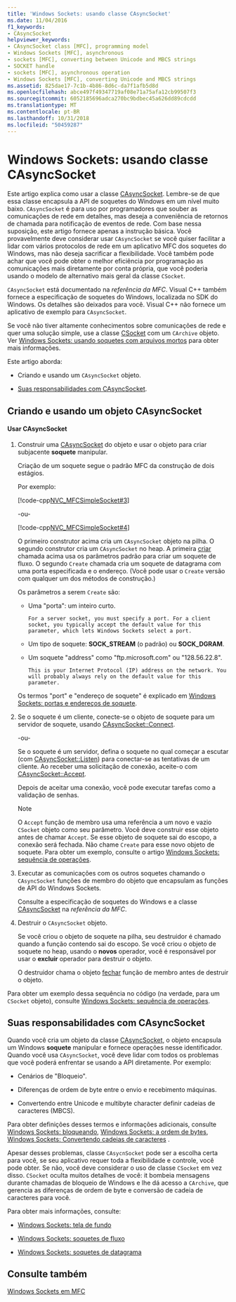 ```yaml
---
title: 'Windows Sockets: usando classe CAsyncSocket'
ms.date: 11/04/2016
f1_keywords:
- CAsyncSocket
helpviewer_keywords:
- CAsyncSocket class [MFC], programming model
- Windows Sockets [MFC], asynchronous
- sockets [MFC], converting between Unicode and MBCS strings
- SOCKET handle
- sockets [MFC], asynchronous operation
- Windows Sockets [MFC], converting Unicode and MBCS strings
ms.assetid: 825dae17-7c1b-4b86-8d6c-da7f1afb5d8d
ms.openlocfilehash: abce497f49347719af08e71a75afa12cb99507f3
ms.sourcegitcommit: 6052185696adca270bc9bdbec45a626dd89cdcdd
ms.translationtype: MT
ms.contentlocale: pt-BR
ms.lasthandoff: 10/31/2018
ms.locfileid: "50459287"
---
```

# <a name="windows-sockets-using-class-casyncsocket"></a>Windows Sockets: usando classe CAsyncSocket

Este artigo explica como usar a classe [CAsyncSocket](../mfc/reference/casyncsocket-class.md). Lembre-se de que essa classe encapsula a API de soquetes do Windows em um nível muito baixo. `CAsyncSocket` é para uso por programadores que souber as comunicações de rede em detalhes, mas deseja a conveniência de retornos de chamada para notificação de eventos de rede. Com base nessa suposição, este artigo fornece apenas a instrução básica. Você provavelmente deve considerar usar `CAsyncSocket` se você quiser facilitar a lidar com vários protocolos de rede em um aplicativo MFC dos soquetes do Windows, mas não deseja sacrificar a flexibilidade. Você também pode achar que você pode obter o melhor eficiência por programação as comunicações mais diretamente por conta própria, que você poderia usando o modelo de alternativo mais geral da classe `CSocket`.

`CAsyncSocket` está documentado na *referência da MFC*. Visual C++ também fornece a especificação de soquetes do Windows, localizada no SDK do Windows. Os detalhes são deixados para você. Visual C++ não fornece um aplicativo de exemplo para `CAsyncSocket`.

Se você não tiver altamente conhecimentos sobre comunicações de rede e quer uma solução simple, use a classe [CSocket](../mfc/reference/csocket-class.md) com um `CArchive` objeto. Ver [Windows Sockets: usando soquetes com arquivos mortos](../mfc/windows-sockets-using-sockets-with-archives.md) para obter mais informações.

Este artigo aborda:

- Criando e usando um `CAsyncSocket` objeto.

- [Suas responsabilidades com CAsyncSocket](#_core_your_responsibilities_with_casyncsocket).

##  <a name="_core_creating_and_using_a_casyncsocket_object"></a> Criando e usando um objeto CAsyncSocket

#### <a name="to-use-casyncsocket"></a>Usar CAsyncSocket

1. Construir uma [CAsyncSocket](../mfc/reference/casyncsocket-class.md) do objeto e usar o objeto para criar subjacente **soquete** manipular.

   Criação de um soquete segue o padrão MFC da construção de dois estágios.

   Por exemplo:

   [!code-cpp[NVC_MFCSimpleSocket#3](../mfc/codesnippet/cpp/windows-sockets-using-class-casyncsocket_1.cpp)]

     -ou-

   [!code-cpp[NVC_MFCSimpleSocket#4](../mfc/codesnippet/cpp/windows-sockets-using-class-casyncsocket_2.cpp)]

   O primeiro construtor acima cria um `CAsyncSocket` objeto na pilha. O segundo construtor cria um `CAsyncSocket` no heap. A primeira [criar](../mfc/reference/casyncsocket-class.md#create) chamada acima usa os parâmetros padrão para criar um soquete de fluxo. O segundo `Create` chamada cria um soquete de datagrama com uma porta especificada e o endereço. (Você pode usar o `Create` versão com qualquer um dos métodos de construção.)

   Os parâmetros a serem `Create` são:

   - Uma "porta": um inteiro curto.

         For a server socket, you must specify a port. For a client socket, you typically accept the default value for this parameter, which lets Windows Sockets select a port.

   - Um tipo de soquete: **SOCK_STREAM** (o padrão) ou **SOCK_DGRAM**.

   - Um soquete "address" como "ftp.microsoft.com" ou "128.56.22.8".

         This is your Internet Protocol (IP) address on the network. You will probably always rely on the default value for this parameter.

   Os termos "port" e "endereço de soquete" é explicado em [Windows Sockets: portas e endereços de soquete](../mfc/windows-sockets-ports-and-socket-addresses.md).

1. Se o soquete é um cliente, conecte-se o objeto de soquete para um servidor de soquete, usando [CAsyncSocket::Connect](../mfc/reference/casyncsocket-class.md#connect).

     -ou-

   Se o soquete é um servidor, defina o soquete no qual começar a escutar (com [CAsyncSocket::Listen](../mfc/reference/casyncsocket-class.md#listen)) para conectar-se as tentativas de um cliente. Ao receber uma solicitação de conexão, aceite-o com [CAsyncSocket::Accept](../mfc/reference/casyncsocket-class.md#accept).

   Depois de aceitar uma conexão, você pode executar tarefas como a validação de senhas.

    > [!NOTE]
    >  O `Accept` função de membro usa uma referência a um novo e vazio `CSocket` objeto como seu parâmetro. Você deve construir esse objeto antes de chamar `Accept`. Se esse objeto de soquete sai do escopo, a conexão será fechada. Não chame `Create` para esse novo objeto de soquete. Para obter um exemplo, consulte o artigo [Windows Sockets: sequência de operações](../mfc/windows-sockets-sequence-of-operations.md).

1. Executar as comunicações com os outros soquetes chamando o `CAsyncSocket` funções de membro do objeto que encapsulam as funções de API do Windows Sockets.

   Consulte a especificação de soquetes do Windows e a classe [CAsyncSocket](../mfc/reference/casyncsocket-class.md) na *referência da MFC*.

1. Destruir o `CAsyncSocket` objeto.

   Se você criou o objeto de soquete na pilha, seu destruidor é chamado quando a função contendo sai do escopo. Se você criou o objeto de soquete no heap, usando o **novos** operador, você é responsável por usar o **excluir** operador para destruir o objeto.

   O destruidor chama o objeto [fechar](../mfc/reference/casyncsocket-class.md#close) função de membro antes de destruir o objeto.

Para obter um exemplo dessa sequência no código (na verdade, para um `CSocket` objeto), consulte [Windows Sockets: sequência de operações](../mfc/windows-sockets-sequence-of-operations.md).

##  <a name="_core_your_responsibilities_with_casyncsocket"></a> Suas responsabilidades com CAsyncSocket

Quando você cria um objeto da classe [CAsyncSocket](../mfc/reference/casyncsocket-class.md), o objeto encapsula um Windows **soquete** manipular e fornece operações nesse identificador. Quando você usa `CAsyncSocket`, você deve lidar com todos os problemas que você poderá enfrentar se usando a API diretamente. Por exemplo:

- Cenários de "Bloqueio".

- Diferenças de ordem de byte entre o envio e recebimento máquinas.

- Convertendo entre Unicode e multibyte character definir cadeias de caracteres (MBCS).

Para obter definições desses termos e informações adicionais, consulte [Windows Sockets: bloqueando](../mfc/windows-sockets-blocking.md), [Windows Sockets: a ordem de bytes](../mfc/windows-sockets-byte-ordering.md), [Windows Sockets: Convertendo cadeias de caracteres](../mfc/windows-sockets-converting-strings.md) .

Apesar desses problemas, classe `CAsycnSocket` pode ser a escolha certa para você, se seu aplicativo requer toda a flexibilidade e controle, você pode obter. Se não, você deve considerar o uso de classe `CSocket` em vez disso. `CSocket` oculta muitos detalhes de você: it bombeia mensagens durante chamadas de bloqueio de Windows e lhe dá acesso a `CArchive`, que gerencia as diferenças de ordem de byte e conversão de cadeia de caracteres para você.

Para obter mais informações, consulte:

- [Windows Sockets: tela de fundo](../mfc/windows-sockets-background.md)

- [Windows Sockets: soquetes de fluxo](../mfc/windows-sockets-stream-sockets.md)

- [Windows Sockets: soquetes de datagrama](../mfc/windows-sockets-datagram-sockets.md)

## <a name="see-also"></a>Consulte também

[Windows Sockets em MFC](../mfc/windows-sockets-in-mfc.md)

